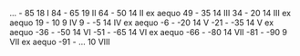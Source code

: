 ... - 85     18  I
84  - 65     19  II
64  - 50     14  II ex aequo
49  - 35     14  III
34  - 20     14  III ex aequo
19  - 10     9   IV
9   - -5     14  IV ex aequo
-6  - -20    14  V
-21 - -35   14  V ex aequo
-36 - -50   14  VI
-51 - -65   14  VI ex aequo
-66 - -80   14  VII
-81 - -90   9   VII ex aequo
-91 - ...   10  VIII
